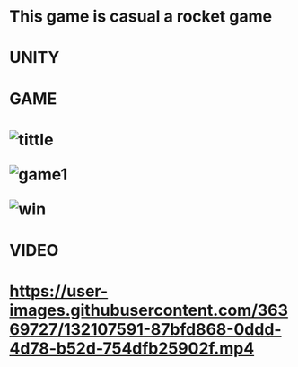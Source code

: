 # This game is casual a rocket game
# UNITY
<h1>GAME<h1>
 
![tittle](https://user-images.githubusercontent.com/36369727/132107520-7cd0bede-49d8-4f10-bb0a-8dc70caceb93.png)
 
![game1](https://user-images.githubusercontent.com/36369727/132107527-b0229b7d-a493-4a0b-bea4-f89c8dc6719a.png)
 
![win](https://user-images.githubusercontent.com/36369727/132107541-f2c360a7-4fd1-4c67-9af9-ca5b5cc5d9a2.png)

<h1>VIDEO<h1>
  
https://user-images.githubusercontent.com/36369727/132107591-87bfd868-0ddd-4d78-b52d-754dfb25902f.mp4
